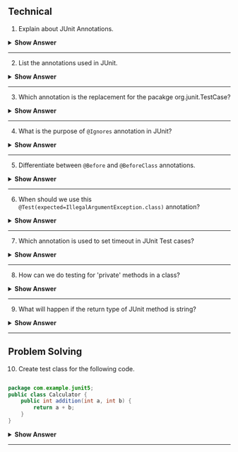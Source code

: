 ## Technical

1. Explain about JUnit Annotations.

<details><summary><b> Show Answer </b></summary>

- JUnit Annotations refers to syntactic meta-data added to the Java source code for better structure and readability. 
- Where Syntactic meta-data refers to the type of data representing the structure of a file with references to bytes, data types, and data structures.

</details>

---

2. List the annotations used in JUnit.

<details><summary><b> Show Answer </b></summary>

- `@Test`	
- `@Before`	
- `@BeforeClass`
- `@After`	
- `@AfterClass`	
- `@Ignores`	
- `@Test(timeout=500)`	
- `@Test(expected=IllegalArgumentException.class)`

</details>

---

3. Which annotation is the replacement for the pacakge org.junit.TestCase?

<details><summary><b> Show Answer </b></summary>

- `@Test` - indicates JUnit about which public void method can be run as a test case.

</details>

---

4. What is the purpose of `@Ignores` annotation in JUnit?

<details><summary><b> Show Answer </b></summary>

- Used to ignore some statements during test execution. 
- <b>Example</b>- Disabling some testcases during test exceution.

</details>

---

5. Differentiate between `@Before` and `@BeforeClass` annotations.

<details><summary><b> Show Answer </b></summary>

- `@Before` is used to execute some statements before each test case
-  Whereas`@BeforeClass` is used to execute some statements before all the test case.

</details>

---

6. When should we use this `@Test(expected=IllegalArgumentException.class)` annotation?

<details><summary><b> Show Answer </b></summary>

It is to be used when some exceptions are occured during the test execution.

</details>

---

7. Which annotation is used to set timeout in JUnit Test cases?

<details><summary><b> Show Answer </b></summary>

- `@Test(timeout=500)`- Used if you want to set some timeout during test execution.
- <b>Example</b> : We can use this annotation, when we are working under some projects, and tests need to be completed within some specified time.	

</details>

---
8. How can we do testing for 'private' methods in a class?

<details><summary><b> Show Answer </b></summary>

We will not be able test the private method directly.So,manual testing is to be performed, or the method should be changed to "protected" method in the class.

</details>

---

9. What will happen if the return type of JUnit method is string?

<details><summary><b> Show Answer </b></summary>

The execution will fail because the JUnit test methods are designed to return 'void'. 

</details>

---


## Problem Solving


10. Create test class for the following code.

``` java

package com.example.junit5;
public class Calculator {
    public int addition(int a, int b) {
        return a + b;
    }
}

```
<details><summary><b> Show Answer </b></summary>

``` java

package com.example.junit5;
import static org.junit.jupiter.api.Assertions.assertEquals;
import org.junit.jupiter.api.BeforeEach;
import org.junit.jupiter.api.DisplayName;
import org.junit.jupiter.api.Test;
class CalculatorTest {
    Calculator calculator;
    @BeforeEach                                         
    void setUp() {
        calculator = new Calculator();
    }
    @Test                                               
    @DisplayName("Simple addition should work")   
    void testAddition() {
        assertEquals(9, calculator.addition(4, 5),     
                "Regular addition should work");  
    }
}
```

<details><summary><b> Explanation </b></summary>

>- `@BeforeEach`- used to create an object before the method execution
>- `@Test` - used to add the numbers and using assertEquals to check the result after adding the numbers.

</details>
</details>

---




